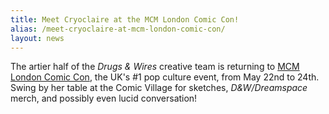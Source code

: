 ```yaml
---
title: Meet Cryoclaire at the MCM London Comic Con!
alias: /meet-cryoclaire-at-mcm-london-comic-con/
layout: news
---
```


The artier half of the _Drugs &amp; Wires_ creative team is returning to [MCM London Comic Con](http://www.mcmcomiccon.com/london/), the UK's #1 pop culture event, from May 22nd to 24th. Swing by her table at the Comic Village for sketches, _D&W/Dreamspace_ merch, and possibly even lucid conversation!
